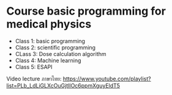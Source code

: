 # Course basic programming for medical physics

-  Class 1: basic programming
-  Class 2: scientific programming
-  CLass 3: Dose calculation algorithm
-  Class 4: Machine learning
-  Class 5: ESAPI

Video lecture ภาษาไทย: 
https://www.youtube.com/playlist?list=PLb_LdLiGLXcOuGjtlIOc6ppmXguyEldT5
